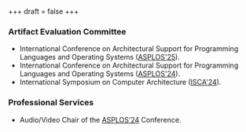 +++
draft = false
+++

### Artifact Evaluation Committee
- International Conference on Architectural Support for Programming Languages and Operating Systems ([ASPLOS'25](https://www.asplos-conference.org/asplos2025/)).
- International Conference on Architectural Support for Programming Languages and Operating Systems ([ASPLOS'24](https://www.asplos-conference.org/asplos2024/committees/index.html#organizing-committee)).
- International Symposium on Computer Architecture ([ISCA'24](https://iscaconf.org/isca2024/)).

### Professional Services
- Audio/Video Chair of the [ASPLOS’24](https://www.asplos-conference.org/asplos2024/) Conference.



<!-- ### Reviewer
- Conferences: CGO’25, MICRO’25, ISPASS’24, PPOPP’24, MICRO’23, ICDCS’23, ACM ICS’23, ISPASS’23, ICDCS’22, ISPASS’22, CGO’20, MICRO’20, PACT’20.
- Journals: CAL’23, TACO’23, IEEE Transaction on Computers’23, Parallel Computing’23.
 -->